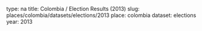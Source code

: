 type: na
title: Colombia / Election Results (2013)
slug: places/colombia/datasets/elections/2013
place: colombia
dataset: elections
year: 2013
